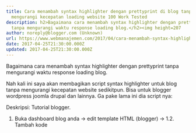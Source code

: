 ```yaml
---
title: Cara menambah syntax highlighter dengan prettyprint di blog tanpa
  mengurangi kecepatan loading website 100 Work Tested
description: h2>Bagaimana cara menambah syntax highlighter dengan prettyprint
  tanpa mengurangi waktu response loading blog.</h2><img height=207
author: noreply@blogger.com (Unknown)
url: https://www.webmanajemen.com/2017/04/cara-menambah-syntax-highlighter-dengan.html
date: 2017-04-25T21:30:00.000Z
updated: 2017-04-25T21:30:00.000Z
---
```


Bagaimana cara menambah syntax highlighter dengan prettyprint tanpa mengurangi waktu response loading blog.

Nah kali ini saya akan membagikan script syntax highlighter untuk blog tanpa mengurangi kecepatan website sedikitpun. Bisa untuk blogger wordpress joomla drupal dan lainnya.
Ga pake lama ini dia script nya:

<script>function loadCSS(e,t,a){var n=window.document.createElement("link"),o=t||window.document.getElementsByTagName("script")[0];n.rel="stylesheet",n.href=e,n.media="only x",o.parentNode.insertBefore(n,o),setTimeout(function(){n.media=a||"all"})}function loadPrettyPrint(e){var t=document.createElement("script");t.src="https://cdn.statically.io/gh/google/code-prettify/master/loader/run_prettify.js";var a=document.getElementsByTagName("head")[0],n=!1;t.onload=t.onreadystatechange=function(){n||this.readyState&&"loaded"!=this.readyState&&"complete"!=this.readyState||(n=!0,"function"==typeof e&&e(),t.onload=t.onreadystatechange=null)},a.appendChild(t)}loadPrettyPrint(function(){loadCSS("https://cdn.statically.io/gh/google/code-prettify/f1c3473a/styles/sunburst.css");var e=document.querySelectorAll("pre");if(e.length)for(var t=0;t<e.length;t++)e[t].classList.toggle("prettyprint")});</script>
Deskripsi:
Tutorial blogger.
1. Buka dashboard blog anda -> edit template HTML (blogger) ->
1.2. Tambah kode <script src='https://ajax.googleapis.com/ajax/libs/jquery/3.1.1/jquery.min.js'/> diatas </head> NAMUN: bila template anda sudah ada kode pemanggil jquery framework tidak usah dipanggil lagi cukup tambahkan script diatas </body> saja.
1.3. Hapus CSS yang merender <pre>, <pre><code>, <code> yang ada di b:skin template anda (agar mengurangi ukuran page blog anda tentunya untuk mempercepat loading website anda). Misal seperti ini pre{background:#…} pre code{font-family:…} code{font-color:…} . KENAPA Harus dihapus: yah karena syntax highlighter ini sudah mempunyai css tersebut.
1.4. Ganti template syntax highlighter yang saya tandai dengan warna 'orange' dengan template yang sudah saya sediakan di http://source.l3n4r0x.cf/css/prettyprint/ ambil salah satu saja. Lalu ganti https://source.l3n4r0x.cf/css/prettyprint/sunbrust.css dengan template yang anda inginkan.
1.5. Taruh kode diatas diatas </body>

Save template. Selesai .
Tutorial untuk wordpress:
2. Buka dashboard wordpress -> Theme editor -> edit footer.php -> tambahkan script diatas dibagian atas </body> -> ULANGI BAGIAN 1.2 , 1.3, 1.4 DIATAS.

Cara memanggil syntax highlighter :
Cukup anda ketik <pre>KODE HTML CSS JS PHP RUBY DAN LAIN LAIN</pre> atau <pre><code>KODE HTML CSS JS RUBY PHP DAN LAIN LAIN</code></pre> atau <code>KODE HTML CSS JS JAVASCRIPT DAN LAIN LAIN</code>
 Simple 100% work.
Semoga artikel ini membantu. Share yah jangan lupa loh....
Incoming Terms: Cara menambah syntax highlighter dengan prettyprint di blog tanpa mengurangi kecepatan loading blog | prettyprint blogger | defer prettyprint | mempercepat prettyprint di blog | mempercepat loading blog yang menggunakan syntax highlighter<hr/> <a href="https://www.webmanajemen.com/2017/04/cara-menambah-syntax-highlighter-dengan.html" rel="follow" class="button" id="read-more">Read More</a>